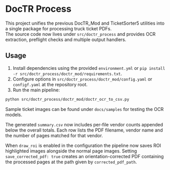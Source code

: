 # DocTR Process

This project unifies the previous DocTR_Mod and TicketSorter5 utilities into a single package for processing truck ticket PDFs.  
The source code now lives under `src/doctr_process` and provides OCR extraction, preflight checks and multiple output handlers.

## Usage

1. Install dependencies using the provided `environment.yml` or `pip install -r src/doctr_process/doctr_mod/requirements.txt`.
2. Configure options in `src/doctr_process/doctr_mod/config.yaml` or `configf.yaml` at the repository root.
3. Run the main pipeline:

 ```bash
 python src/doctr_process/doctr_mod/doctr_ocr_to_csv.py
 ```

Sample ticket images can be found under `docs/samples` for testing the OCR models.

The generated `summary.csv` now includes per-file vendor counts appended below
the overall totals. Each row lists the PDF filename, vendor name and the number
of pages matched for that vendor.

When `draw_roi` is enabled in the configuration the pipeline now saves ROI
highlighted images alongside the normal page images. Setting
`save_corrected_pdf: true` creates an orientation-corrected PDF containing the
processed pages at the path given by `corrected_pdf_path`.

